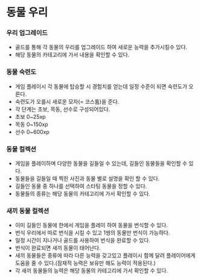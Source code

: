 # 동물 우리

### 우리 업그레이드
  + 골드를 통해 각 동물의 우리를 업그레이드 하여 새로운 능력을 추가시킬수 있다.
  + 해당 동물의 카테고리에 가서 내용을 확인할 수 있다.
### 동물 숙련도
  + 게임 플레이시 각 동물에 탑승할 시 경험치를 얻는데 일정 수준이 되면 숙련도가 오른다.
  + 숙련도가 오를시 새로운 모자(= 코스튬)을 준다.
  + 각 단계는 초보, 목동, 선수로 구성되어있다.
  + 초보 0~25xp
  + 목동 0~150xp
  + 선수 0~600xp
### 동물 컬렉션
  + 게임을 플레이하며 다양한 동물을 길들일 수 있는데, 길들인 동물들을 확인할 수 있다.
  + 동물들을 길들일 때 찍힌 사진과 동물 별로 설명을 확인 할 수 있다.
  + 길들인 동물 중 하나를 선택하여 스타팅 동물을 정할 수 있다.  
  + 동물들의 종류는 해당 동물의 카테고리에 가서 확인할 수 있다.
### 새끼 동물 컬렉션
  + 이미 길들인 동물에 한에서 게임을 플레이 하여 동물을 번식할 수 있다.
  + 번식 우리에서 따로 번식을 시킬 수 있고 1쌍의 동물만 번식이 가능하다.
  + 일정 시간이 지나거나 골드를 사용하여 번식을 완료할 수 있다.
  + 번식이 완료되면 새끼 동물이 태어난다.
  + 새끼 동물들은 종류에 따라 다른 능력을 갖고있고 플레이시 함께 달려 플레이어에게 도움을 줄 수 있다.(잠재적 능력은 보유만 해도 능력이 적용된다.)
  + 각 새끼 동물들의 능력은 해당 동물의 카테고리에 가서 확인할 수 있다.

